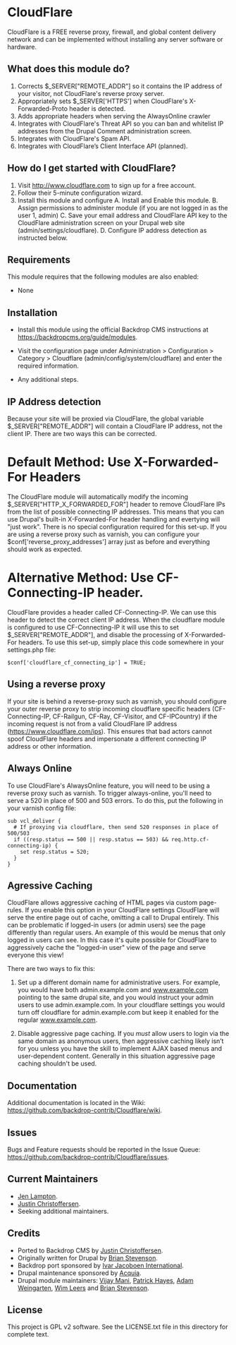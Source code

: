 CloudFlare
======================

CloudFlare is a FREE reverse proxy, firewall, and global content delivery network and can be implemented without installing any server software or hardware.

What does this module do?
-------------------------
1. Corrects $_SERVER["REMOTE_ADDR"] so it contains the IP address of your visitor, not CloudFlare's reverse proxy server.
2. Appropriately sets $_SERVER['HTTPS'] when CloudFlare's X-Forwarded-Proto header is detected.
3. Adds appropriate headers when serving the AlwaysOnline crawler
4. Integrates with CloudFlare's Threat API so you can ban and whitelist IP addresses from the Drupal Comment administration screen.
5. Integrates with CloudFlare's Spam API.
6. Integrates with CloudFlare’s Client Interface API (planned).


How do I get started with CloudFlare?
-------------------------------------
1. Visit http://www.cloudflare.com to sign up for a free account.
2. Follow their 5-minute configuration wizard.
3. Install this module and configure
   A. Install and Enable this module.
   B. Assign permissions to administer module (if you are not logged in as the user 1, admin)
   C. Save your email address and CloudFlare API key to the CloudFlare administration screen on your Drupal web site (admin/settings/cloudflare).
   D. Configure IP address detection as instructed below.


Requirements
------------

This module requires that the following modules are also enabled:

- None

Installation
------------

- Install this module using the official Backdrop CMS instructions at
  https://backdropcms.org/guide/modules.

- Visit the configuration page under Administration > Configuration > Category >
  Cloudflare (admin/config/system/cloudflare) and enter the required information.

- Any additional steps.

IP Address detection
--------------------

Because your site will be proxied via CloudFlare, the global variable $_SERVER["REMOTE_ADDR"] will contain a CloudFlare IP address, not the client IP.  There are two ways this can be corrected.


# Default Method: Use X-Forwarded-For Headers

The CloudFlare module will automatically modify the incoming $_SERVER["HTTP_X_FORWARDED_FOR"] header to remove CloudFlare IPs from the list of possible connecting IP addresses. This means that you can use Drupal's built-in X-Forwarded-For header handling and evertying will "just work". There is no special configuration required for this set-up. If you are using a reverse proxy such as varnish, you can configure your $conf['reverse_proxy_addresses'] array just as before and everything should work as expected.


# Alternative Method: Use CF-Connecting-IP header.

CloudFlare provides a header called CF-Connecting-IP. We can use this header to detect the correct client IP address. When the cloudflare module is configured to use CF-Connecting-IP it will use this to set $_SERVER["REMOTE_ADDR"], and disable the processing of X-Forwarded-For headers. To use this set-up, simply place this code somewhere in your settings.php file:

```
$conf['cloudflare_cf_connecting_ip'] = TRUE;
```


Using a reverse proxy
---------------------

If your site is behind a reverse-proxy such as varnish, you should configure your outer reverse proxy to strip incoming cloudflare specific headers (CF-Connecting-IP, CF-Railgun, CF-Ray, CF-Visitor, and CF-IPCountry) if the incoming request is not from a valid CloudFlare IP address (https://www.cloudflare.com/ips). This ensures that bad actors cannot spoof CloudFlare headers and impersonate a different connecting IP address or other information.


Always Online
-------------

To use CloudFlare's AlwaysOnline feature, you will need to be using a reverse proxy such as varnish. To trigger always-online, you'll need to serve a 520 in place of 500 and 503 errors. To do this, put the following in your varnish config file:

```
sub vcl_deliver {
  # If proxying via cloudflare, then send 520 responses in place of 500/503
  if ((resp.status == 500 || resp.status == 503) && req.http.cf-connecting-ip) {
    set resp.status = 520;
  }
}
```

Agressive Caching
-----------------

CloudFlare allows aggressive caching of HTML pages via custom page-rules. If you enable this option in your CloudFlare settings CloudFlare will serve the entire page out of cache, omitting a call to Drupal entirely. This can be problematic if logged-in users (or admin users) see the page differently than regular users. An example of this would be menus that only logged in users can see. In this case it's quite possible for CloudFlare to aggressively cache the "logged-in user" view of the page and serve everyone this view!

There are two ways to fix this:

1. Set up a different domain name for administrative users. For example, you would have both admin.example.com and www.example.com pointing to the same drupal site, and you would instruct your admin users to use admin.example.com.  In your cloudflare settings you would turn off cloudflare for admin.example.com but keep it enabled for the regular www.example.com.

2. Disable aggressive page caching. If you *must* allow users to login via the same domain as anonymous users, then aggressive caching likely isn’t for you unless you have the skill to implement AJAX based menus and user-dependent content. Generally in this situation aggressive page caching shouldn't be used.



Documentation
-------------

Additional documentation is located in the Wiki:
https://github.com/backdrop-contrib/Cloudflare/wiki.

Issues
------

Bugs and Feature requests should be reported in the Issue Queue:
https://github.com/backdrop-contrib/Cloudflare/issues.

Current Maintainers
-------------------

- [Jen Lampton](https://github.com/jenlampton).
- [Justin Christoffersen](https://github.com/jenlampton).
- Seeking additional maintainers.

Credits
-------

- Ported to Backdrop CMS by [Justin Christoffersen](https://github.com/jenlampton).
- Originally written for Drupal by [Brian Stevenson](https://www.drupal.org/u/brian294).
- Backdrop port sponsored by [Ivar Jacoboen International](https://www.ivarjacobson.com).
- Drupal maintenance sponsored by [Acquia](https://www.drupal.org/acquia).
- Drupal module maintainers: [Vijay Mani](https://www.drupal.org/u/vijaycs85),
[Patrick Hayes](https://www.drupal.org/u/phayes), [Adam Weingarten](https://www.drupal.org/u/adamweingarten),
[Wim Leers](https://www.drupal.org/u/wim-leers) and [Brian Stevenson](https://www.drupal.org/u/brian294).

License
-------

This project is GPL v2 software.
See the LICENSE.txt file in this directory for complete text.
